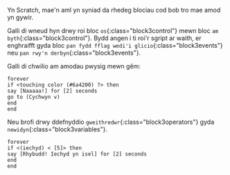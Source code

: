 Yn Scratch, mae'n aml yn syniad da rhedeg blociau cod bob tro mae amod yn gywir.

Galli di wneud hyn drwy roi bloc `os`{:class="block3control"} mewn bloc `am byth`{:class="block3control"}. Bydd angen i ti roi'r sgript ar waith, er enghraifft gyda bloc `pan fydd fflag wedi'i glicio`{:class="block3events"} neu `pan rwy'n derbyn`{:class="block3events"}.

Galli di chwilio am amodau pwysig mewn gêm:

```blocks3
forever
if <touching color (#6a4200) ?> then
say [Naaaaa!] for [2] seconds
go to (Cychwyn v)
end
end
```

Neu brofi drwy ddefnyddio `gweithredwr`{:class="block3operators"} gyda `newidyn`{:class="block3variables"}.

```blocks3
forever
if <(iechyd) < [5]> then
say [Rhybudd! Iechyd yn isel] for [2] seconds
end
end
```
